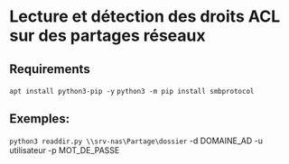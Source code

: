 # Lecture et détection des droits ACL sur des partages réseaux

## Requirements

`apt install python3-pip -y`
`python3 -m pip install smbprotocol`

## Exemples:
`python3 readdir.py \\srv-nas\Partage\dossier` -d DOMAINE_AD -u utilisateur -p MOT_DE_PASSE